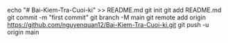 echo "# Bai-Kiem-Tra-Cuoi-ki" >> README.md 
git init 
git add README.md 
git commit -m "first commit" 
git branch -M main 
git remote add origin https://github.com/nguyenquan12/Bai-Kiem-Tra-Cuoi-ki.git 
git push -u origin main
